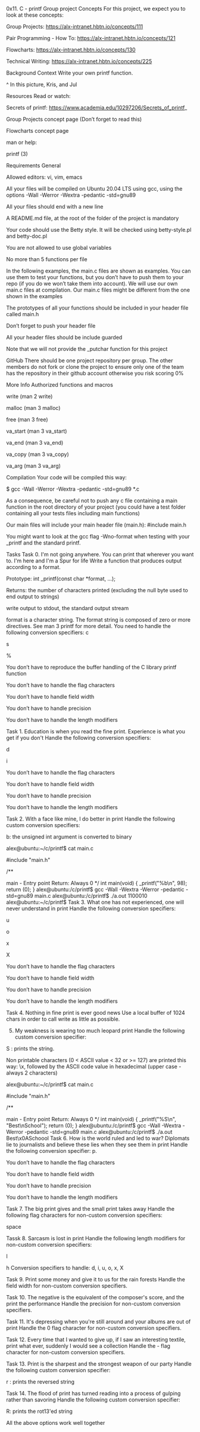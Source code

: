 
0x11. C - printf
Group project
Concepts
For this project, we expect you to look at these concepts:

Group Projects: https://alx-intranet.hbtn.io/concepts/111

Pair Programming - How To: https://alx-intranet.hbtn.io/concepts/121

Flowcharts: https://alx-intranet.hbtn.io/concepts/130

Technical Writing: https://alx-intranet.hbtn.io/concepts/225

Background Context
Write your own printf function.

^ In this picture, Kris, and Jul

Resources
Read or watch:

Secrets of printf: https://www.academia.edu/10297206/Secrets_of_printf_

Group Projects concept page (Don’t forget to read this)

Flowcharts concept page

man or help:

printf (3)

Requirements
General

Allowed editors: vi, vim, emacs

All your files will be compiled on Ubuntu 20.04 LTS using gcc, using the options -Wall -Werror -Wextra -pedantic -std=gnu89

All your files should end with a new line

A README.md file, at the root of the folder of the project is mandatory

Your code should use the Betty style. It will be checked using betty-style.pl and betty-doc.pl

You are not allowed to use global variables

No more than 5 functions per file

In the following examples, the main.c files are shown as examples. You can use them to test your functions, but you don’t have to push them to your repo (if you do we won’t take them into account). We will use our own main.c files at compilation. Our main.c files might be different from the one shown in the examples

The prototypes of all your functions should be included in your header file called main.h

Don’t forget to push your header file

All your header files should be include guarded

Note that we will not provide the _putchar function for this project

GitHub
There should be one project repository per group. The other members do not fork or clone the project to ensure only one of the team has the repository in their github account otherwise you risk scoring 0%

More Info
Authorized functions and macros

write (man 2 write)

malloc (man 3 malloc)

free (man 3 free)

va_start (man 3 va_start)

va_end (man 3 va_end)

va_copy (man 3 va_copy)

va_arg (man 3 va_arg)

Compilation
Your code will be compiled this way:

$ gcc -Wall -Werror -Wextra -pedantic -std=gnu89 *.c

As a consequence, be careful not to push any c file containing a main function in the root directory of your project (you could have a test folder containing all your tests files including main functions)

Our main files will include your main header file (main.h): #include main.h

You might want to look at the gcc flag -Wno-format when testing with your _printf and the standard printf.

Tasks
Task 0. I'm not going anywhere. You can print that wherever you want to. I'm here and I'm a Spur for life
Write a function that produces output according to a format.

Prototype: int _printf(const char *format, ...);

Returns: the number of characters printed (excluding the null byte used to end output to strings)

write output to stdout, the standard output stream

format is a character string. The format string is composed of zero or more directives. See man 3 printf for more detail. You need to handle the following conversion specifiers: c

s

%

You don’t have to reproduce the buffer handling of the C library printf function

You don’t have to handle the flag characters

You don’t have to handle field width

You don’t have to handle precision

You don’t have to handle the length modifiers

Task 1. Education is when you read the fine print. Experience is what you get if you don't
Handle the following conversion specifiers:

d

i

You don’t have to handle the flag characters

You don’t have to handle field width

You don’t have to handle precision

You don’t have to handle the length modifiers

Task 2. With a face like mine, I do better in print
Handle the following custom conversion specifiers:

b: the unsigned int argument is converted to binary

alex@ubuntu:~/c/printf$ cat main.c

#include "main.h"

/**

main - Entry point
Return: Always 0 */ int main(void) { _printf("%b\n", 98); return (0); } alex@ubuntu:/c/printf$ gcc -Wall -Wextra -Werror -pedantic -std=gnu89 main.c alex@ubuntu:/c/printf$ ./a.out 1100010 alex@ubuntu:~/c/printf$
Task 3. What one has not experienced, one will never understand in print
Handle the following conversion specifiers:

u

o

x

X

You don’t have to handle the flag characters

You don’t have to handle field width

You don’t have to handle precision

You don’t have to handle the length modifiers

Task 4. Nothing in fine print is ever good news
Use a local buffer of 1024 chars in order to call write as little as possible.

5. My weakness is wearing too much leopard print
Handle the following custom conversion specifier:

S : prints the string.

Non printable characters (0 < ASCII value < 32 or >= 127) are printed this way: \x, followed by the ASCII code value in hexadecimal (upper case - always 2 characters)

alex@ubuntu:~/c/printf$ cat main.c

#include "main.h"

/**

main - Entry point
Return: Always 0 */ int main(void) { _printf("%S\n", "Best\nSchool"); return (0); } alex@ubuntu:/c/printf$ gcc -Wall -Wextra -Werror -pedantic -std=gnu89 main.c alex@ubuntu:/c/printf$ ./a.out Best\x0ASchoool
Task 6. How is the world ruled and led to war? Diplomats lie to journalists and believe these lies when they see them in print
Handle the following conversion specifier: p.

You don’t have to handle the flag characters

You don’t have to handle field width

You don’t have to handle precision

You don’t have to handle the length modifiers

Task 7. The big print gives and the small print takes away
Handle the following flag characters for non-custom conversion specifiers:

space

Tassk 8. Sarcasm is lost in print
Handle the following length modifiers for non-custom conversion specifiers:

l

h Conversion specifiers to handle: d, i, u, o, x, X

Task 9. Print some money and give it to us for the rain forests
Handle the field width for non-custom conversion specifiers.

Task 10. The negative is the equivalent of the composer's score, and the print the performance
Handle the precision for non-custom conversion specifiers.

Task 11. It's depressing when you're still around and your albums are out of print
Handle the 0 flag character for non-custom conversion specifiers.

Task 12. Every time that I wanted to give up, if I saw an interesting textile, print what ever, suddenly I would see a collection
Handle the - flag character for non-custom conversion specifiers.

Task 13. Print is the sharpest and the strongest weapon of our party
Handle the following custom conversion specifier:

r : prints the reversed string

Task 14. The flood of print has turned reading into a process of gulping rather than savoring
Handle the following custom conversion specifier:

R: prints the rot13'ed string

All the above options work well together
